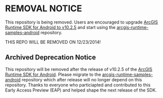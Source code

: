 # REMOVAL NOTICE
This repository is being removed.  Users are encouraged to upgrade [ArcGIS Runtime SDK for Android to v10.2.5](https://developers.arcgis.com/android/) and start using the [arcgis-runtime-samples-android](https://github.com/Esri/arcgis-runtime-samples-android) repository.  

THIS REPO WILL BE REMOVED ON 12/23/2014!

## Archived Deprecation Notice
This repository will be removed after the release of v10.2.5 of the [ArcGIS Runtime SDK for Android](http://developers.arcgis.com/android).  Please migrate to the [arcgis-runtime-samples-android](https://github.com/Esri/arcgis-runtime-samples-android) repository which after release will no longer depend on this repository.  Thanks to everyone who particiapted and contributed to this Early Access Preview (EAP) and helped shape the next release of the SDK.
